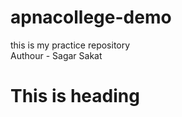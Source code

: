 # apnacollege-demo
this is my practice repository<br/>
Authour - Sagar Sakat
<h1> This is heading</h1>
